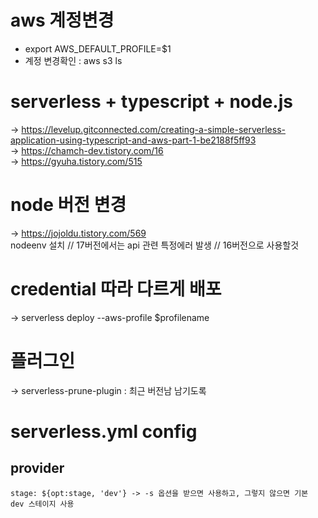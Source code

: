 # aws 계정변경
- export AWS_DEFAULT_PROFILE=$1
- 계정 변경확인 : aws s3 ls


# serverless + typescript + node.js
-> https://levelup.gitconnected.com/creating-a-simple-serverless-application-using-typescript-and-aws-part-1-be2188f5ff93    
-> https://chamch-dev.tistory.com/16      
-> https://gyuha.tistory.com/515


# node 버전 변경
-> https://jojoldu.tistory.com/569    
nodeenv 설치 // 17버전에서는 api 관련 특정에러 발생 // 16버전으로 사용할것 



# credential 따라 다르게 배포
-> serverless deploy --aws-profile $profilename

# 플러그인 
-> serverless-prune-plugin : 최근 버전남 남기도록


# serverless.yml config 
## provider
~~~
stage: ${opt:stage, 'dev'} -> -s 옵션을 받으면 사용하고, 그렇지 않으면 기본 dev 스테이지 사용
~~~
